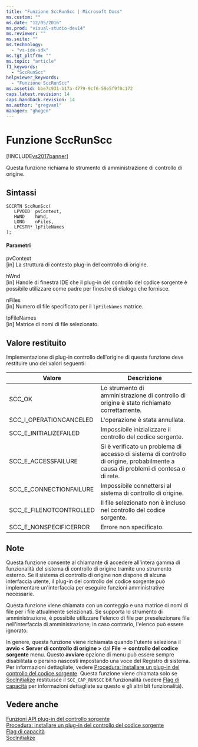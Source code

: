 ```yaml
---
title: "Funzione SccRunScc | Microsoft Docs"
ms.custom: ""
ms.date: "12/05/2016"
ms.prod: "visual-studio-dev14"
ms.reviewer: ""
ms.suite: ""
ms.technology: 
  - "vs-ide-sdk"
ms.tgt_pltfrm: ""
ms.topic: "article"
f1_keywords: 
  - "SccRunScc"
helpviewer_keywords: 
  - "Funzione SccRunScc"
ms.assetid: bbe7c931-b17a-4779-9cf6-59e5f9f0c172
caps.latest.revision: 14
caps.handback.revision: 14
ms.author: "gregvanl"
manager: "ghogen"
---
```

# Funzione SccRunScc
[!INCLUDE[vs2017banner](../code-quality/includes/vs2017banner.md)]

Questa funzione richiama lo strumento di amministrazione di controllo di origine.  
  
## Sintassi  
  
```cpp#  
SCCRTN SccRunScc(  
   LPVOID  pvContext,  
   HWND    hWnd,  
   LONG    nFiles,  
   LPCSTR* lpFileNames  
);  
```  
  
#### Parametri  
 pvContext  
 \[in\] La struttura di contesto plug\-in del controllo di origine.  
  
 hWnd  
 \[in\] Handle di finestra IDE che il plug\-in del controllo del codice sorgente è possibile utilizzare come padre per finestre di dialogo che fornisce.  
  
 nFiles  
 \[in\] Numero di file specificato per il `lpFileNames` matrice.  
  
 lpFileNames  
 \[in\] Matrice di nomi di file selezionato.  
  
## Valore restituito  
 Implementazione di plug\-in controllo dell'origine di questa funzione deve restituire uno dei valori seguenti:  
  
|Valore|Descrizione|  
|------------|-----------------|  
|SCC\_OK|Lo strumento di amministrazione di controllo di origine è stato richiamato correttamente.|  
|SCC\_I\_OPERATIONCANCELED|L'operazione è stata annullata.|  
|SCC\_E\_INITIALIZEFAILED|Impossibile inizializzare il controllo del codice sorgente.|  
|SCC\_E\_ACCESSFAILURE|Si è verificato un problema di accesso di sistema di controllo di origine, probabilmente a causa di problemi di contesa o di rete.|  
|SCC\_E\_CONNECTIONFAILURE|Impossibile connettersi al sistema di controllo di origine.|  
|SCC\_E\_FILENOTCONTROLLED|Il file selezionato non è incluso nel controllo del codice sorgente.|  
|SCC\_E\_NONSPECIFICERROR|Errore non specificato.|  
  
## Note  
 Questa funzione consente al chiamante di accedere all'intera gamma di funzionalità del sistema di controllo di origine tramite uno strumento esterno. Se il sistema di controllo di origine non dispone di alcuna interfaccia utente, il plug\-in del controllo del codice sorgente può implementare un'interfaccia per eseguire funzioni amministrative necessarie.  
  
 Questa funzione viene chiamata con un conteggio e una matrice di nomi di file per i file attualmente selezionati. Se supporta lo strumento di amministrazione, è possibile utilizzare l'elenco di file per preselezionare file nell'interfaccia di amministrazione; in caso contrario, l'elenco può essere ignorato.  
  
 In genere, questa funzione viene richiamata quando l'utente seleziona il **avvio \< Server di controllo di origine \>** dal **File** \-\> **controllo del codice sorgente** menu. Questo **avviare** opzione di menu può essere sempre disabilitata o persino nascosti impostando una voce del Registro di sistema. Per informazioni dettagliate, vedere [Procedura: installare un plug\-in del controllo del codice sorgente](../extensibility/internals/how-to-install-a-source-control-plug-in.md). Questa funzione viene chiamata solo se [SccInitialize](../extensibility/sccinitialize-function.md) restituisce il `SCC_CAP_RUNSCC` bit funzionalità \(vedere [Flag di capacità](../extensibility/capability-flags.md) per informazioni dettagliate su questo e gli altri bit funzionalità\).  
  
## Vedere anche  
 [Funzioni API plug\-in del controllo sorgente](../extensibility/source-control-plug-in-api-functions.md)   
 [Procedura: installare un plug\-in del controllo del codice sorgente](../extensibility/internals/how-to-install-a-source-control-plug-in.md)   
 [Flag di capacità](../extensibility/capability-flags.md)   
 [SccInitialize](../extensibility/sccinitialize-function.md)